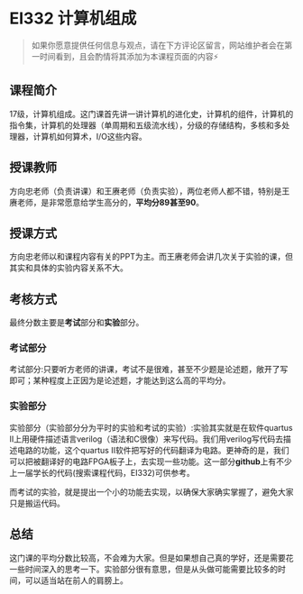 
# EI332 计算机组成

> 如果你愿意提供任何信息与观点，请在下方评论区留言，网站维护者会在第一时间看到，且会酌情将其添加为本课程页面的内容⚡️

## 课程简介

17级，计算机组成。这门课首先讲一讲计算机的进化史，计算机的组件，计算机的指令集，计算机的处理器（单周期和五级流水线），分级的存储结构，多核和多处理器，计算机如何算术，I/O这些内容。

## 授课教师

方向忠老师（负责讲课）和王赓老师（负责实验），两位老师人都不错，特别是王赓老师，是非常愿意给学生高分的，**平均分89甚至90**。

## 授课方式

方向忠老师以和课程内容有关的PPT为主。而王赓老师会讲几次关于实验的课，但其实和具体的实验内容关系不大。

## 考核方式

最终分数主要是**考试**部分和**实验**部分。

### 考试部分

考试部分:只要听方老师的讲课，考试不是很难，甚至不少题是论述题，敞开了写即可；某种程度上正因为是论述题，才能达到这么高的平均分。

### 实验部分

实验部分（实验部分分为平时的实验和考试的实验）:实验其实就是在软件quartus II上用硬件描述语言verilog（语法和C很像）来写代码。我们用verilog写代码去描述电路的功能，这个quartus II软件把写好的代码翻译为电路。更神奇的是，我们可以把被翻译好的电路FPGA板子上，去实现一些功能。这一部分**github**上有不少上一届学长的代码(搜索课程代码，EI332)可供参考。

而考试的实验，就是提出一个小的功能去实现，以确保大家确实掌握了，避免大家只是搬运代码。



## 总结

这门课的平均分数比较高，不会难为大家。但是如果想自己真的学好，还是需要花一些时间深入的思考一下。实验部分很有意思，但是从头做可能需要比较多的时间，可以适当站在前人的肩膀上。

